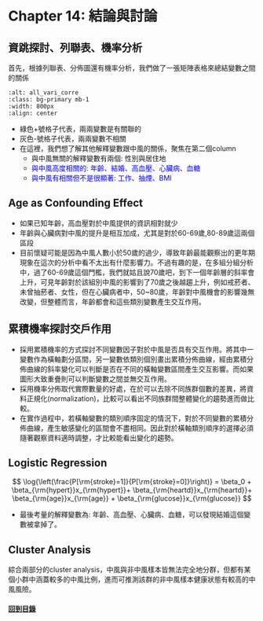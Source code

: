 Chapter 14: 結論與討論
=======================
## 資跳探討、列聯表、機率分析
首先，根據列聯表、分佈圖還有機率分析，我們做了一張矩陣表格來總結變數之間的關係

```{image} ./images/all_vari_corre.jpg
:alt: all_vari_corre
:class: bg-primary mb-1
:width: 800px
:align: center
```
- 綠色+號格子代表，兩兩變數是有關聯的
- 灰色-號格子代表，兩兩變數不相關
- 在這裡，我們想了解其他解釋變數跟中風的關係，聚焦在第二個column
    - 與中風無關的解釋變數有兩個: 性別與居住地
    - <span style="color:blue"> 與中風高度相關的: 年齡、結婚、高血壓、心臟病、血糖 </span>
    - <span style="color:blue"> 與中風有相關但不是很顯著: 工作、抽煙、BMI </span>

## Age as Confounding Effect
- 如果已知年齡，高血壓對於中風提供的資訊相對就少
- 年齡與心臟病對中風的提升是相互加成，尤其是對於60-69歲,80-89歲這兩個區段
- 目前懷疑可能是因為中風人數小於50歲的過少，導致年齡最能觀察出的更年期現象在這次的分析中看不太出有什麼影響力。不過有趣的是，在多組分組分析中，過了60-69歲這個門檻，我們就姑且說70歲吧，到下一個年齡層的斜率會上升，可見年齡對於該組別中風的影響到了70歲之後越趨上升，例如戒菸者、未曾抽菸者、女性，但在心臟病者中，50~80歲，年齡對中風機會的影響幾無改變，但整體而言，年齡都會和這些類別變數產生交互作用。

## 累積機率探討交戶作用
* 採用累積機率的方式探討不同變數因子對於中風是否具有交互作用。將其中一變數作為橫軸劃分區間，另一變數依類別個別畫出累積分佈曲線，經由累積分佈曲線的斜率變化可以判斷是否在不同的橫軸變數區間產生交互影響。而如果圖形大致重疊則可以判斷變數之間並無交互作用。
* 採用機率分佈取代實際數量的好處，在於可以去除不同族群個數的差異，將資料正規化(normalization)，比較可以看出不同族群間整體變化的趨勢進而做比較。
* 在實作過程中，若橫軸變數的類別順序固定的情況下，對於不同變數的累積分佈曲線，產生敏感變化的區間會不盡相同。因此對於橫軸類別順序的選擇必須隨著觀察資料適時調整，才比較能看出變化的趨勢。

## Logistic Regression
$$
\log{\left(\frac{P[\rm{stroke}=1]}{P[\rm{stroke}=0]}\right)} = \beta_0 + \beta_{\rm{hypert}}x_{\rm{hypert}}+ \beta_{\rm{heartd}}x_{\rm{heartd}}+ \beta_{\rm{age}}x_{\rm{age}} + \beta_{\rm{glucose}}x_{\rm{glucose}}
$$
- 最後考量的解釋變數為: 年齡、高血壓、心臟病、血糖，可以發現結婚這個變數被拿掉了。

## Cluster Analysis
綜合兩部分的cluster analysis，中風與非中風樣本皆無法完全地分群，但都有某個小群中涵蓋較多的中風比例，進而可推測該群的非中風樣本健康狀態有較高的中風風險。


#### [回到目錄](./tablecontent.md)
<p style="page-break-before: always">
